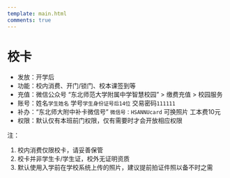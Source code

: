 ```yaml
---
template: main.html
comments: true
---
```


# 校卡

- 发放：开学后
- 功能：校内消费、开门/锁门、校本课签到等  
- 充值：微信公众号 “东北师范大学附属中学智慧校园” > 缴费充值 > 校园服务 
- 账号：姓名`学生姓名` 学号`学生身份证号后14位` 交易密码`111111`
- 补办：“东北师大附中补卡微信号” `微信号：HSANNUcard` 可换照片 工本费10元
- 权限：默认仅有本班前门权限，仅有需要时才会开放相应权限

注：

1. 校内消费仅限校卡，请妥善保管
2. 校卡并非学生卡/学生证，校外无证明资质
3. 默认使用入学前在学校系统上传的照片，建议提前拍证件照以备不时之需